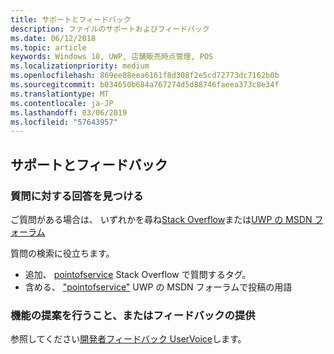 ```yaml
---
title: サポートとフィードバック
description: ファイルのサポートおよびフィードバック
ms.date: 06/12/2018
ms.topic: article
keywords: Windows 10, UWP, 店舗販売時点管理, POS
ms.localizationpriority: medium
ms.openlocfilehash: 869ee88eea6161f8d308f2e5cd72773dc7162b0b
ms.sourcegitcommit: b034650b684a767274d5d88746faeea373c8e34f
ms.translationtype: MT
ms.contentlocale: ja-JP
ms.lasthandoff: 03/06/2019
ms.locfileid: "57643957"
---
```

## <a name="support-and-feedback"></a>サポートとフィードバック

### <a name="find-answers-to-your-questions"></a>質問に対する回答を見つける

ご質問がある場合は、 いずれかを尋ね[Stack Overflow](https://aka.ms/pos-stackoverflow)または[UWP の MSDN フォーラム](https://aka.ms/pos-msdn-uwpforum)

質問の検索に役立ちます。
- 追加、 [pointofservice](https://aka.ms/pos-stackoverflow) Stack Overflow で質問するタグ。 
- 含める、 ["pointofservice"](https://aka.ms/pos-msdn-uwpforum) UWP の MSDN フォーラムで投稿の用語

### <a name="make-feature-suggestions-or-give-feedback"></a>機能の提案を行うこと、またはフィードバックの提供
参照してください[開発者フィードバック UserVoice](https://wpdev.uservoice.com/forums/110705-universal-windows-platform?category_id=202594)します。